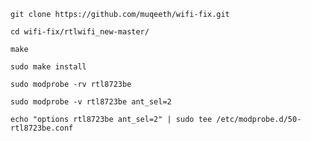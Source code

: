 `git clone https://github.com/muqeeth/wifi-fix.git`


`cd wifi-fix/rtlwifi_new-master/`

`make`

`sudo make install`

`sudo modprobe -rv rtl8723be`

`sudo modprobe -v rtl8723be ant_sel=2`

`echo "options rtl8723be ant_sel=2" | sudo tee /etc/modprobe.d/50-rtl8723be.conf`

